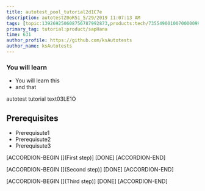 ```yaml
---
title: autotest_pool_tutorial2d1C7e
description: autotestZ0oR51_5/29/2019 11:07:13 AM
tags: [topic:139269250608756787992873,products:tech/73554900100700000996,tutorial:experience/advanced]
primary_tag: tutorial:product/sapHana
time: 631
author_profile: https://github.com/ksAutotests
author_name: ksAutotests
---
```

### You will learn
- You will learn this
- and that

autotest tutorial text03LE1O

## Prerequisites
- Prerequisute1
- Prerequisute2
- Prerequisute3

[ACCORDION-BEGIN [](First step)]
[DONE]
[ACCORDION-END]

[ACCORDION-BEGIN [](Second step)]
[DONE]
[ACCORDION-END]

[ACCORDION-BEGIN [](Third step)]
[DONE]
[ACCORDION-END]


